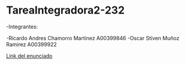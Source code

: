 # TareaIntegradora2-232
-Integrantes:

-Ricardo Andres Chamorro Martinez  A00399846
-Oscar Stiven Muñoz Ramirez A00399922


[Link del enunciado](https://docs.google.com/document/d/1Hw4UQA-riwi4d3a7AGtKQrOgWnJowk73/edit?usp=sharing&ouid=109415827520879394849&rtpof=true&sd=true)
